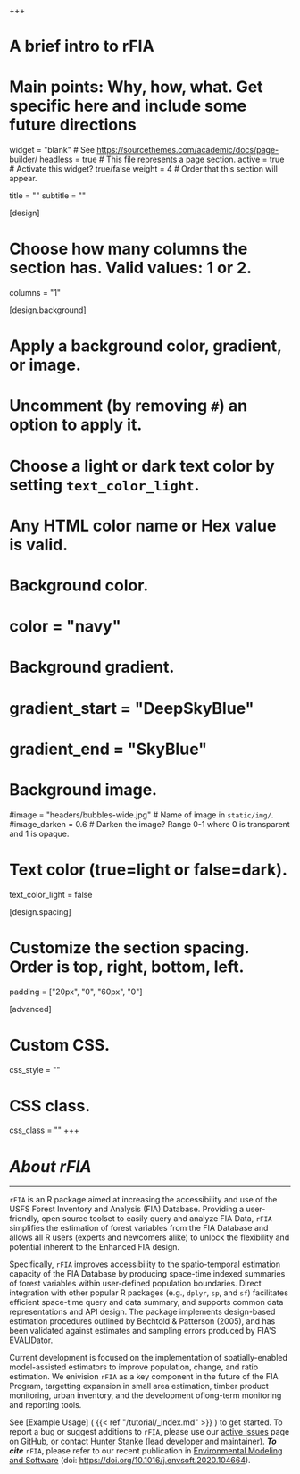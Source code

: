 +++
# A brief intro to rFIA
# Main points: Why, how, what. Get specific here and include some future directions

widget = "blank"  # See https://sourcethemes.com/academic/docs/page-builder/
headless = true  # This file represents a page section.
active = true  # Activate this widget? true/false
weight = 4  # Order that this section will appear.

title = ""
subtitle = ""

[design]
  # Choose how many columns the section has. Valid values: 1 or 2.
  columns = "1"

[design.background]
  # Apply a background color, gradient, or image.
  #   Uncomment (by removing `#`) an option to apply it.
  #   Choose a light or dark text color by setting `text_color_light`.
  #   Any HTML color name or Hex value is valid.

  # Background color.
  # color = "navy"
  
  # Background gradient.
  # gradient_start = "DeepSkyBlue"
  # gradient_end = "SkyBlue"
  
  # Background image.
  #image = "headers/bubbles-wide.jpg"  # Name of image in `static/img/`.
  #image_darken = 0.6  # Darken the image? Range 0-1 where 0 is transparent and 1 is opaque.

  # Text color (true=light or false=dark).
  text_color_light = false

[design.spacing]
  # Customize the section spacing. Order is top, right, bottom, left.
  padding = ["20px", "0", "60px", "0"]

[advanced]
 # Custom CSS. 
 css_style = ""
 
 # CSS class.
 css_class = ""
+++
# _**About rFIA**_

-----------------------------------------





`rFIA` is an R package aimed at increasing the accessibility and use of the USFS Forest Inventory and Analysis (FIA) Database. Providing a user-friendly, open source toolset to easily query and analyze FIA Data, `rFIA` simplifies the estimation of forest variables from the FIA Database and allows all R users (experts and newcomers alike) to unlock the flexibility and potential inherent to the Enhanced FIA design.

Specifically, `rFIA` improves accessibility to the spatio-temporal estimation capacity of the FIA Database by producing space-time indexed summaries of forest variables within user-defined population boundaries. Direct integration with other popular R packages (e.g., `dplyr`, `sp`, and `sf`) facilitates efficient space-time query and data summary, and supports common data representations and API design. The package implements design-based estimation procedures outlined by Bechtold & Patterson (2005), and has been validated against estimates and sampling errors produced by FIA'S EVALIDator. 

Current development is focused on the implementation of spatially-enabled model-assisted estimators to improve population, change, and ratio estimation. We enivision `rFIA` as a key component in the future of the FIA Program, targetting expansion in small area estimation, timber product monitoring, urban inventory, and the development oflong-term monitoring and reporting tools.

See [Example Usage] ( {{< ref "/tutorial/_index.md" >}} ) to get started. To report a bug or suggest additions to `rFIA`, please use our [active issues](https://github.com/hunter-stanke/rFIA/issues) page on GitHub, or contact [Hunter Stanke](https://hunter-stanke.com/) (lead developer and maintainer). _**To cite**_ `rFIA`, please refer to our recent publication in [Environmental Modeling and Software](https://doi.org/10.1016/j.envsoft.2020.104664) (doi: https://doi.org/10.1016/j.envsoft.2020.104664).



